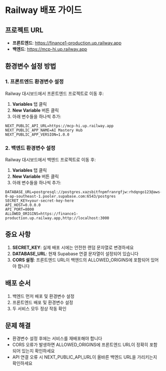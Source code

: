 # Railway 배포 가이드

## 프로젝트 URL
- **프론트엔드**: https://finance1-production.up.railway.app
- **백엔드**: https://mcp-hi.up.railway.app

## 환경변수 설정 방법

### 1. 프론트엔드 환경변수 설정

Railway 대시보드에서 프론트엔드 프로젝트로 이동 후:

1. **Variables** 탭 클릭
2. **New Variable** 버튼 클릭
3. 아래 변수들을 하나씩 추가:

```
NEXT_PUBLIC_API_URL=https://mcp-hi.up.railway.app
NEXT_PUBLIC_APP_NAME=AI Mastery Hub
NEXT_PUBLIC_APP_VERSION=1.0.0
```

### 2. 백엔드 환경변수 설정

Railway 대시보드에서 백엔드 프로젝트로 이동 후:

1. **Variables** 탭 클릭
2. **New Variable** 버튼 클릭
3. 아래 변수들을 하나씩 추가:

```
DATABASE_URL=postgresql://postgres.xazsbitfnpmfranrgfjw:rhdqngo123@aws-0-ap-southeast-1.pooler.supabase.com:6543/postgres
SECRET_KEY=your-secret-key-here
API_HOST=0.0.0.0
API_PORT=8000
ALLOWED_ORIGINS=https://finance1-production.up.railway.app,http://localhost:3000
```

## 중요 사항

1. **SECRET_KEY**: 실제 배포 시에는 안전한 랜덤 문자열로 변경하세요
2. **DATABASE_URL**: 현재 Supabase 연결 문자열이 설정되어 있습니다
3. **CORS 설정**: 프론트엔드 URL이 백엔드의 ALLOWED_ORIGINS에 포함되어 있어야 합니다

## 배포 순서

1. 백엔드 먼저 배포 및 환경변수 설정
2. 프론트엔드 배포 및 환경변수 설정
3. 두 서비스 모두 정상 작동 확인

## 문제 해결

- 환경변수 설정 후에는 서비스를 재배포해야 합니다
- CORS 오류가 발생하면 ALLOWED_ORIGINS에 프론트엔드 URL이 정확히 포함되어 있는지 확인하세요
- API 연결 오류 시 NEXT_PUBLIC_API_URL이 올바른 백엔드 URL을 가리키는지 확인하세요 